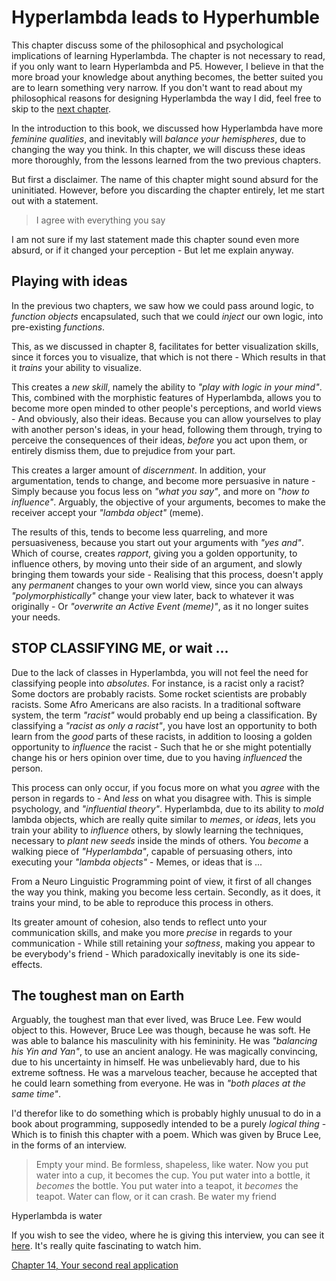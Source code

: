 # Hyperlambda leads to Hyperhumble

This chapter discuss some of the philosophical and psychological implications of learning Hyperlambda. The chapter is not necessary to read, if you only want to learn Hyperlambda and P5. However, I believe in that the more broad your knowledge about anything becomes, the better suited you are to learn something very narrow. If you don't want to read about my philosophical reasons for designing Hyperlambda the way I did, feel free to skip to the [next chapter](chapter-14.md).

In the introduction to this book, we discussed how Hyperlambda have more *feminine qualities*, and inevitably will *balance your hemispheres*, due to changing the way you think. In this chapter, we will discuss these ideas more thoroughly, from the lessons learned from the two previous chapters.

But first a disclaimer. The name of this chapter might sound absurd for the uninitiated. However, before you discarding the chapter entirely, let me start out with a statement. 

> I agree with everything you say

I am not sure if my last statement made this chapter sound even more absurd, or if it changed your perception - But let me explain anyway.

## Playing with ideas

In the previous two chapters, we saw how we could pass around logic, to *function objects* encapsulated, such that we could *inject* our own logic, into pre-existing *functions*.

This, as we discussed in chapter 8, facilitates for better visualization skills, since it forces you to visualize, that which is not there - Which results in that it *trains* your ability to visualize.

This creates a *new skill*, namely the ability to *"play with logic in your mind"*. This, combined with the morphistic features of Hyperlambda, allows you to become more open minded to other people's perceptions, and world views - And obviously, also their ideas. Because you can allow yourselves to play with another person's ideas, in your head, following them through, trying to perceive the consequences of their ideas, *before* you act upon them, or entirely dismiss them, due to prejudice from your part.

This creates a larger amount of *discernment*. In addition, your argumentation, tends to change, and become more persuasive in nature - Simply because you focus less on *"what you say"*, and more on *"how to influence"*. Arguably, the objective of your arguments, becomes to make the receiver accept your *"lambda object"* (meme).

The results of this, tends to become less quarreling, and more persuasiveness, because you start out your arguments with *"yes and"*. Which of course, creates *rapport*, giving you a golden opportunity, to influence others, by moving unto their side of an argument, and slowly bringing them towards your side - Realising that this process, doesn't apply any *permanent* changes to your own world view, since you can always *"polymorphistically"* change your view later, back to whatever it was originally - Or *"overwrite an Active Event (meme)"*, as it no longer suites your needs.

## STOP CLASSIFYING ME, or wait ...

Due to the lack of classes in Hyperlambda, you will not feel the need for classifying people into *absolutes*. For instance, is a racist only a racist? Some doctors are probably racists. Some rocket scientists are probably racists. Some Afro Americans are also racists. In a traditional software system, the term *"racist"* would probably end up being a classification. By classifying a *"racist as only a racist"*, you have lost an opportunity to both learn from the _good_ parts of these racists, in addition to loosing a golden opportunity to *influence* the racist - Such that he or she might potentially change his or hers opinion over time, due to you having *influenced* the person.

This process can only occur, if you focus more on what you *agree* with the person in regards to - And *less* on what you disagree with. This is simple psychology, and *"influential theory"*. Hyperlambda, due to its ability to *mold* lambda objects, which are really quite similar to *memes*, or *ideas*, lets you train your ability to *influence* others, by slowly learning the techniques, necessary to *plant new seeds* inside the minds of others. You *become* a walking piece of *"Hyperlambda"*, capable of persuasing others, into executing your *"lambda objects"* - Memes, or ideas that is ...

From a Neuro Linguistic Programming point of view, it first of all changes the way you think, making you become less certain. Secondly, as it does, it trains your mind, to be able to reproduce this process in others.

Its greater amount of cohesion, also tends to reflect unto your communication skills, and make you more *precise* in regards to your communication - While still retaining your *softness*, making you appear to be everybody's friend - Which paradoxically inevitably is one its side-effects.

## The toughest man on Earth

Arguably, the toughest man that ever lived, was Bruce Lee. Few would object to this. However, Bruce Lee was though, because he was soft. He was able to balance his masculinity with his femininity. He was *"balancing his Yin and Yan"*, to use an ancient analogy. He was magically convincing, due to his uncertainty in himself. He was unbelievably hard, due to his extreme softness. He was a marvelous teacher, because he accepted that he could learn something from everyone. He was in *"both places at the same time"*.

I'd therefor like to do something which is probably highly unusual to do in a book about programming, supposedly intended to be a purely *logical thing* - Which is to finish this chapter with a poem. Which was given by Bruce Lee, in the forms of an interview.

> Empty your mind. Be formless, shapeless, like water. Now you put water into a cup, it becomes the cup. You put water into a bottle, it *becomes* the bottle. You put water into a teapot, it *becomes* the teapot. Water can flow, or it can crash. Be water my friend

Hyperlambda is water

If you wish to see the video, where he is giving this interview, you can see it [here](https://www.youtube.com/watch?v=cJMwBwFj5nQ). It's really quite fascinating to watch him.

[Chapter 14, Your second real application](chapter-14.md)
